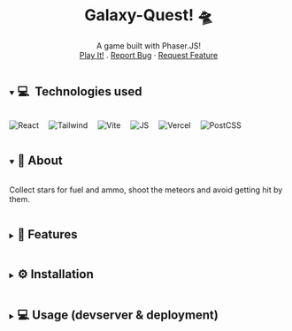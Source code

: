 <p align="center">
  <h1 align="center">Galaxy-Quest! 🛸</h1>
  <p align="center">
    A game built with Phaser.JS!
   <br />
    <a href="https://galaxy.kisho.uk/" target="_blank">Play It!</a>
    .
    <a href="https://github.com/Kisokumar/galaxy-quest/issues">Report Bug</a>
    ·
    <a href="https://github.com/Kisokumar/galaxy-quest/issues">Request Feature</a>
  </p>
</p>

<details open="open">
  <summary><h2 style="display: inline-block"> 💻&nbsp; Technologies used
 </h2></summary>

![React](https://img.shields.io/badge/React-20232A?style=for-the-badge&logo=react&logoColor=61DAFB)&emsp;
![Tailwind](https://img.shields.io/badge/Tailwind_CSS-38B2AC?style=for-the-badge&logo=tailwind-css&logoColor=white)&emsp;
![Vite](https://img.shields.io/badge/Vite-B73BFE?style=for-the-badge&logo=vite&logoColor=FFD62E)&emsp;
![JS](https://img.shields.io/badge/JavaScript-323330?style=for-the-badge&logo=javascript&logoColor=F7DF1E)&emsp;
![Vercel](https://img.shields.io/badge/Vercel-000000?style=for-the-badge&logo=vercel&logoColor=white)&emsp;
![PostCSS](https://img.shields.io/badge/postcss-DD3A0A?style=for-the-badge&logo=postcss&logoColor=white)&emsp;


</details>

<details open>
 <summary>
    <h2 style="display: inline-block">🚀 About</h2>
 </summary>

<p>Collect stars for fuel and ammo, shoot the meteors and avoid getting hit by them.</p>
</details>

<details closed>
  <summary><h2 style="display: inline-block"> 📝 Features
 </h2></summary>


- [x] Transition to React

- [x] Transition to Tailwind CSS

- [x] FreePlay Mode

- [ ] Two Player Mode

- [x] Contextual game over scene (messages of how you died/ won)

- [ ] Create components(volume slider, controls page, banner)

- [x] Code seperation & OOP ( easier to build two player mode and other game features )

- [x] Use localStorage to keep track of users highest score and update it live

- [x] Use localStorage to keep track of users mute sound preference

- [x] Game Music and SFX for all scenes & events

- [x] Shoot Lasers & destroy meteors

- [x] Single Player Mode

</details>



<details closed>
  <summary><h2 style="display: inline-block"> ⚙️ Installation </h2></summary>

Make sure you have `node`, `git` and `npm` installed before beginning.

> 📜 Install Dependencies:

```
git clone https://github.com/Kisokumar/galaxy-quest
cd galaxy-quest

npm i
```

</details>

<details closed>
  <summary><h2 style="display: inline-block"> 💻 Usage (devserver & deployment)
</h2></summary>

Make sure you have completed installation in the section above.

> 📜 Run a devserver :

```
npm run dev
```
> 📜 Build locally & preview:
```
npm run build
npm run preview
```


> 📜 Script to build & deploy (github pages):

```
#!/usr/bin/env sh

# abort on errors
set -e

# build
npm run build

# navigate into the build output directory
cd dist

# place .nojekyll to bypass Jekyll processing
echo > .nojekyll

# if you are deploying to a custom domain
# echo 'www.example.com' > CNAME

git init
git checkout -B main
git add -A
git commit -m 'deploy'

# if you are deploying to https://<USERNAME>.github.io
# git push -f git@github.com:<USERNAME>/<USERNAME>.github.io.git main

# if you are deploying to https://<USERNAME>.github.io/<REPO>
git push -f git@github.com:username/repo.git main:gh-pages

cd -

```
> Source for the script above: [Vite Docs](https://vitejs.dev/guide/static-deploy.html)
</details>
